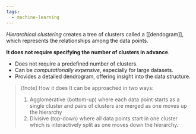 ```yaml
---
tags:
  - machine-learning
---
```

*Hierarchical clustering* creates a tree of clusters called a [[dendogram]], which represents the relationships among the data points.

**It does not require specifying the number of clusters in advance**.

- Does not require a predefined number of clusters.
- Can be *computationally expensive*, especially for large datasets.
- Provides a detailed dendrogram, offering insight into the data structure.

>[!note] How it does
>It can be approached in two ways: 
>1. Agglomerative (bottom-up) where each data point starts as a single cluster and pairs of clusters are merged as one moves up the hierarchy
>2. Divisive (top-down) where all data points start in one cluster which is interactively split as one moves down the hierarchy.

